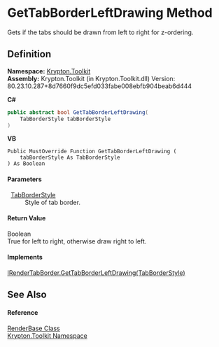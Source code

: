 # GetTabBorderLeftDrawing Method


Gets if the tabs should be drawn from left to right for z-ordering.



## Definition
**Namespace:** <a href="79d2eac2-21f4-54ff-7552-b20c33c30600.md">Krypton.Toolkit</a>  
**Assembly:** Krypton.Toolkit (in Krypton.Toolkit.dll) Version: 80.23.10.287+8d7660f9dc5efd033fabe008ebfb904beab6d444

**C#**
``` C#
public abstract bool GetTabBorderLeftDrawing(
	TabBorderStyle tabBorderStyle
)
```
**VB**
``` VB
Public MustOverride Function GetTabBorderLeftDrawing ( 
	tabBorderStyle As TabBorderStyle
) As Boolean
```



#### Parameters
<dl><dt>  <a href="1270c858-0b34-774e-682b-387b0276c3be.md">TabBorderStyle</a></dt><dd>Style of tab border.</dd></dl>

#### Return Value
Boolean  
True for left to right, otherwise draw right to left.

#### Implements
<a href="4e07121d-2f56-58dd-4dd8-55bf077b2c01.md">IRenderTabBorder.GetTabBorderLeftDrawing(TabBorderStyle)</a>  


## See Also


#### Reference
<a href="6cc5032c-8089-e880-78ad-3a805f7bd344.md">RenderBase Class</a>  
<a href="79d2eac2-21f4-54ff-7552-b20c33c30600.md">Krypton.Toolkit Namespace</a>  
